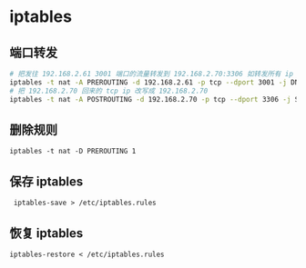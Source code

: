# iptables

## 端口转发

```bash
# 把发往 192.168.2.61 3001 端口的流量转发到 192.168.2.70:3306 如转发所有 ip -d 192.168.2.61 可不写
iptables -t nat -A PREROUTING -d 192.168.2.61 -p tcp --dport 3001 -j DNAT --to-destination 192.168.2.70:3306
# 把 192.168.2.70 回来的 tcp ip 改写成 192.168.2.70
iptables -t nat -A POSTROUTING -d 192.168.2.70 -p tcp --dport 3306 -j SNAT --to 192.168.2.61
```

## 删除规则

```
iptables -t nat -D PREROUTING 1
```

## 保存 iptables 

```
 iptables-save > /etc/iptables.rules
```



## 恢复 iptables

```
iptables-restore < /etc/iptables.rules
```



